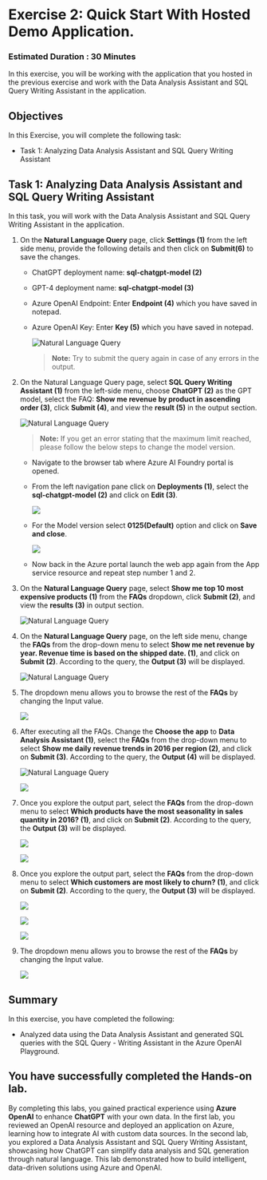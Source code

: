 # Exercise 2: Quick Start With Hosted Demo Application.

### Estimated Duration : 30 Minutes

In this exercise, you will be working with the application that you hosted in the previous exercise and work with the Data Analysis Assistant and SQL Query Writing Assistant in the application.

## Objectives

In this Exercise, you will complete the following task:

- Task 1: Analyzing Data Analysis Assistant and SQL Query Writing Assistant

## Task 1: Analyzing Data Analysis Assistant and SQL Query Writing Assistant

In this task, you will work with the Data Analysis Assistant and SQL Query Writing Assistant in the application.

1. On the **Natural Language Query** page, click **Settings (1)** from the left side menu, provide the following details and then click on **Submit(6)** to save the changes.

    - ChatGPT deployment name: **sql-chatgpt-model (2)**
    - GPT-4 deployment name: **sql-chatgpt-model (3)**
    - Azure OpenAI Endpoint: Enter **Endpoint (4)** which you have saved in notepad.
    - Azure OpenAI Key: Enter **Key (5)** which you have saved in notepad.

       ![](images/nl-set-credential.png "Natural Language Query")

       >**Note:** Try to submit the query again in case of any errors in the output.

1. On the Natural Language Query page, select **SQL Query Writing Assistant (1)** from the left-side menu, choose **ChatGPT (2)** as the GPT model, select the FAQ: **Show me revenue by product in ascending order (3)**, click **Submit (4)**, and view the **result (5)** in the output section.

    ![](images/nl-01.png "Natural Language Query")

   >**Note:** If you get an error stating that the maximum limit reached, please follow the below steps to change the model version.
     
      - Navigate to the browser tab where Azure AI Foundry portal is opened.
     
     - From the left navigation pane click on **Deployments (1)**, select the **sql-chatgpt-model (2)** and click on **Edit (3)**.

         ![](images/opai-1.png)
     
     - For the Model version select **0125(Default)** option and click on **Save and close**.

         ![](images2/1/s2.png)

     - Now back in the Azure portal launch the web app again from the App service resource and repeat step number 1 and 2.

1. On the **Natural Language Query** page, select **Show me top 10 most expensive products (1)** from the **FAQs** dropdown, click **Submit (2)**, and view the **results (3)** in output section.

    ![](images/nl-02.png "Natural Language Query")

1. On the **Natural Language Query** page, on the left side menu, change the **FAQs** from the drop-down menu to select **Show me net revenue by year. Revenue time is based on the shipped date. (1)**, and click on **Submit (2)**. According to the query, the **Output (3)** will be displayed.

    ![](images/nl-03.png "Natural Language Query")

1. The dropdown menu allows you to browse the rest of the **FAQs** by changing the Input value. 

    ![](images2/1/s5.png)

7. After executing all the FAQs. Change the **Choose the app** to **Data Analysis Assistant (1)**, select the **FAQs** from the drop-down menu to select **Show me daily revenue trends in 2016 per region (2)**, and click on **Submit (3)**. According to the query, the **Output (4)** will be displayed.

    ![](images/nl-04.png "Natural Language Query")

    ![](images2/1/s6.png)

1. Once you explore the output part, select the **FAQs** from the drop-down menu to select **Which products have the most seasonality in sales quantity in 2016? (1)**, and click on **Submit (2)**. According to the query, the **Output (3)** will be displayed.
 
    ![](images2/1/s7.png)

    ![](images2/1/s7a.png)

1. Once you explore the output part, select the **FAQs** from the drop-down menu to select **Which customers are most likely to churn? (1)**, and click on **Submit (2)**. According to the query, the **Output (3)** will be displayed.

    ![](images2/1/s8.png)

    ![](images2/1/s8b.png)

    ![](images2/1/s8c.png)   

1. The dropdown menu allows you to browse the rest of the **FAQs** by changing the Input value.

    ![](images2/1/s9.png) 

## Summary

In this exercise, you have completed the following:
- Analyzed data using the Data Analysis Assistant and generated SQL queries with the SQL Query - Writing Assistant in the Azure OpenAI Playground.

## You have successfully completed the Hands-on lab. 

By completing this labs, you gained practical experience using **Azure OpenAI** to enhance **ChatGPT** with your own data. In the first lab, you reviewed an OpenAI resource and deployed an application on Azure, learning how to integrate AI with custom data sources. In the second lab, you explored a Data Analysis Assistant and SQL Query Writing Assistant, showcasing how ChatGPT can simplify data analysis and SQL generation through natural language. This lab demonstrated how to build intelligent, data-driven solutions using Azure and OpenAI.
